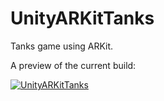 # UnityARKitTanks

Tanks game using ARKit.

A preview of the current build:

[![UnityARKitTanks](https://i.ytimg.com/vi/4hiz7sZz_W4/hqdefault.jpg)](https://www.youtube.com/watch?v=4hiz7sZz_W4)
